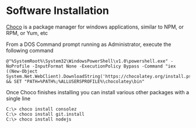 # Software Installation

[Choco](https://chocolatey.org/) is a package manager for windows applications, similar to NPM, or RPM, or Yum, etc

From a DOS Command prompt running as Administrator, execute the following command
```
@"%SystemRoot%\System32\WindowsPowerShell\v1.0\powershell.exe" -NoProfile -InputFormat None -ExecutionPolicy Bypass -Command "iex ((New-Object System.Net.WebClient).DownloadString('https://chocolatey.org/install.ps1'))" && SET "PATH=%PATH%;%ALLUSERSPROFILE%\chocolatey\bin"
```
Once Choco finishes installing you can install various other packages with a single line
```
C:\> choco install consolez
C:\> choco install git.install
C:\> choco install nodejs
```

